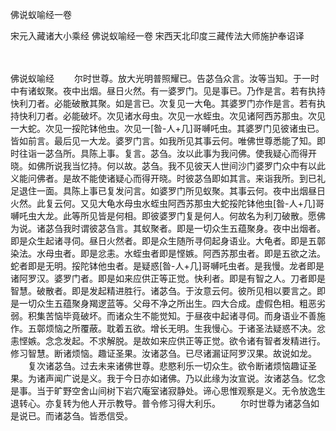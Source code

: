佛说蚁喻经一卷


宋元入藏诸大小乘经
佛说蚁喻经一卷
宋西天北印度三藏传法大师施护奉诏译


　　

佛说蚁喻经
　　尔时世尊。放大光明普照耀已。告苾刍众言。汝等当知。于一时中有诸蚁聚。夜中出烟。昼日火然。有一婆罗门。见是事已。乃作是言。若有执持快利刀者。必能破散其聚。如是言已。次复见一大龟。其婆罗门亦作是言。若有执持快利刀者。必能破坏。次见诸水母虫。次见一水蛭虫。次见诸阿西苏那虫。次见一大蛇。次见一挼陀钵他虫。次见一[昝-人+几]哥嚩吒虫。其婆罗门见彼诸虫已。皆如前言。最后见一大龙。婆罗门言。如我所见其事云何。唯佛世尊悉能了知。即时往诣一苾刍所。具陈上事。复言。苾刍。汝以此事为我问佛。使我疑心而得开晓。如佛所说我当忆持。何以故。苾刍。我不见彼天人世间沙门婆罗门众中有以此义能问佛者。是故不能使诸疑心而得开晓。时彼苾刍即如其言。来诣我所。到已礼足退住一面。具陈上事已复发问言。如婆罗门所见蚁聚。其事云何。夜中出烟昼日火然。此复云何。又见大龟水母虫水蛭虫阿西苏那虫大蛇挼陀钵他虫[昝-人+几]哥嚩吒虫大龙。此等所见皆是何相。即彼婆罗门复是何人。何故名为利刀破散。愿佛为说。诸苾刍我时谓彼苾刍言。其蚁聚者。即是一切众生五蕴聚身。夜中出烟者。即是众生起诸寻伺。昼日火然者。即是众生随所寻伺起身语业。大龟者。即是五鄣染法。水母虫者。即是忿恚。水蛭虫者即是悭嫉。阿西苏那虫者。即是五欲之法。蛇者即是无明。挼陀钵他虫者。是疑惑[昝-人+几]哥嚩吒虫者。是我慢。龙者即是诸阿罗汉。婆罗门者。即是如来应供正等正觉。快利者。即是有智之人。刀者即是智慧。破散者。即是发起精进胜行。诸苾刍。于汝意云何。彼所见相以要言之。即是一切众生五蕴聚身羯逻蓝等。父母不净之所出生。四大合成。虚假色相。粗恶劣弱。积集苦恼毕竟破坏。而诸众生不能觉知。于昼夜中起诸寻伺。而身语业不善施作。五鄣烦恼之所覆蔽。耽着五欲。增长无明。生我慢心。于诸圣法疑惑不决。忿恚悭嫉。念念发起。不求解脱。是故如来应供正等正觉。欲令诸有智者发精进行。修习智慧。断诸烦恼。趣证圣果。汝诸苾刍。已尽诸漏证阿罗汉果。故说如龙。
　　复次诸苾刍。过去未来诸佛世尊。悲愍利乐一切众生。欲令断诸烦恼趣证圣果。为诸声闻广说是义。我于今日亦如诸佛。乃以此缘为汝宣说。汝诸苾刍。忆念是事。当于旷野空舍山间树下岩穴庵室诸寂静处。谛心思惟观察是义。无令放逸生退转心。亦复转为他人开示教导。普令修习得大利乐。
　　尔时世尊为诸苾刍如是说已。而诸苾刍。皆悉信受。

